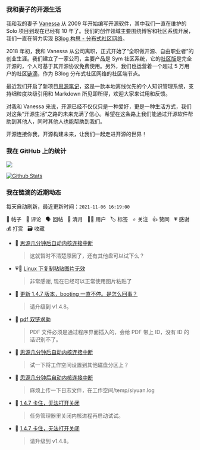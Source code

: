 ### 我和妻子的开源生活

我和我的妻子 [Vanessa](https://github.com/Vanessa219) 从 2009 年开始编写开源软件，其中我们一直在维护的 Solo 项目到现在已经有 10 年了。我们的创作领域主要围绕博客和社区系统开展，我们一直在努力实现 [B3log 构思 - 分布式社区网络](https://ld246.com/article/1546941897596)。

2018 年初，我和 Vanessa 从公司离职，正式开始了“全职做开源、自由职业者”的创业生涯。我们建立了一家公司，主要产品是 Sym 社区系统，它的[社区版](https://github.com/88250/symphony)是完全开源的，个人可基于其开源协议免费使用。另外，我们也运营着一个超过 5 万用户的社区[链滴](https://ld246.com)，作为 B3log 分布式社区网络的社区端节点。

最近我们开启了新项目[思源笔记](https://github.com/siyuan-note/siyuan)，这是一款本地离线优先的个人知识管理系统，支持细粒度块级引用和 Markdown 所见即所得，欢迎大家来试用和反馈。

对我和 Vanessa 来说，开源已经不仅仅只是一种爱好，更是一种生活方式，我们对这条“开源生活”之路的未来充满了信心。希望在这条路上我们能通过开源软件帮助到其他人，同时其他人也能帮助到我们。

开源连接你我，开源构建未来，让我们一起走进开源的世界！

### 我在 GitHub 上的统计

<a title="Hits" target="_blank" href="https://github.com/88250/88250"><img src="https://hits.b3log.org/88250/88250.svg"></a>

[![Github Stats](https://github-readme-stats.vercel.app/api?username=88250&theme=tokyonight&show_icons=true)](https://github.com/88250)

<!--events start -->

### 我在链滴的近期动态

每天自动刷新，最近更新时间：`2021-11-06 16:19:00`

📝 帖子 &nbsp; 💬 评论 &nbsp; 🗣 回帖 &nbsp; 🌙 清月 &nbsp; 👨‍💻 用户 &nbsp; 🏷️ 标签 &nbsp; ⭐️ 关注 &nbsp; 👍 赞同 &nbsp; 💗 感谢 &nbsp; 💰 打赏 &nbsp; 🗃 收藏

* 💬 [思源几分钟后自动内核连接中断](https://ld246.com/article/1635735799597/comment/1636184775963#comments)

  > 这就暂时不清楚原因了，还有其他盘可以试下么？
* 💗💬 [Linux 下复制粘贴图片无效](https://ld246.com/article/1635998135676/comment/1636179550766#comments)

  > 非常感谢, 现在已经可以正常使用图片粘贴了
* 💬 [更新 1.4.7 版本，booting 一直不停。是怎么回事？](https://ld246.com/article/1636169830992/comment/1636170699269#comments)

  > 请升级到 v1.4.8。
* 💬 [pdf 双链求助](https://ld246.com/article/1636170100228/comment/1636170681422#comments)

  > PDF 文件必须是通过程序界面插入的，会给 PDF 带上 ID，没有 ID 的话识别不了。
* 💬 [思源几分钟后自动内核连接中断](https://ld246.com/article/1635735799597/comment/1636170611405#comments)

  > 试一下将工作空间设置到其他磁盘分区上？
* 💬 [思源几分钟后自动内核连接中断](https://ld246.com/article/1635735799597/comment/1636169481668#comments)

  > 麻烦上传一下日志文件，在工作空间/temp/siyuan.log
* 💬 [1.4.7 卡住，无法打开关闭](https://ld246.com/article/1636166662316/comment/1636168491023#comments)

  > 任务管理器里关闭内核进程再启动试试。
* 💬 [1.4.7 卡住，无法打开关闭](https://ld246.com/article/1636166662316/comment/1636167025178#comments)

  > 请升级到 v1.4.8。


<!--events end -->
